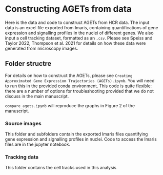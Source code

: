 # Constructing AGETs from data

Here is the data and code to construct AGETs from HCR data.
The input data is an excel file exported from Imaris, containing quantifications of gene expression and signalling profiles in the nuclei of different genes.
We also input a cell tracking dataset, formatted as an `.csv`. Please see Speiss and Taylor 2022, Thompson et al. 2021 for details on how these data were generated from microscopy images.

## Folder structre

For details on how to construct the AGETs, please see `Creating Approximated Gene Expression Trajectories (AGETs).ipynb`.
You will need to run this in the provided conda environment.
This code is quite flexible: there are a number of options for troubleshooting provided that we do not discuss in the main manuscript.

`compare_agets.ipynb` will reproduce the graphs in Figure 2 of the manuscript.

### Source images

This folder and subfolders contain the exported Imaris files quantifying gene expression and signalling profiles in nuclei.
Code to access the Imaris files are in the jupyter notebook.

### Tracking data

This folder contains the cell tracks used in this analysis.
